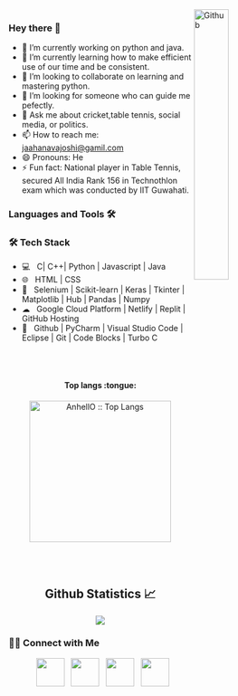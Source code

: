 <img width="35%" align="right" alt="Github" src="https://media.tenor.com/images/b24460d29cfb2126afbba78c2b02a0d3/tenor.gif" />


### Hey there 👋

<!--
**JJ1006/JJ1006** is a ✨ _special_ ✨ repository because its `README.md` (this file) appears on your GitHub profile.

Here are some ideas to get you started:
-->
- 🔭 I’m currently working on python and java.
- 🌱 I’m currently learning how to make efficient use of our time and be consistent.
- 👯 I’m looking to collaborate on learning and mastering python.
- 🤔 I’m looking for someone who can guide me pefectly.
- 💬 Ask me about cricket,table tennis, social media, or politics.
- 📫 How to reach me: jaahanavajoshi@gamil.com
- 😄 Pronouns: He
- ⚡ Fun fact: National player in Table Tennis, secured All India Rank 156 in Technothlon exam which was conducted by IIT Guwahati.

### Languages and Tools 🛠

<h3>🛠 Tech Stack</h3>

- 💻 &nbsp; C| C++| Python | Javascript | Java   
- 🌐 &nbsp; HTML | CSS 
- 🐍 &nbsp; Selenium | Scikit-learn | Keras | Tkinter | Matplotlib | Hub | Pandas | Numpy
- ☁ &nbsp; Google Cloud Platform | Netlify | Replit | GitHub Hosting 
- 🔧 &nbsp; Github | PyCharm | Visual Studio Code | Eclipse | Git | Code Blocks | Turbo C
  
<br><br>
<h4 align="center">Top langs :tongue:</h4>
<p align="center"><img src="https://github-readme-stats.vercel.app/api/top-langs/?username=JJ1006&langs_count=10&theme=tokyonight&layout=compact" alt="AnhellO :: Top Langs" height="250" /></p>
<br><br>
  
<h2 align="center"> Github Statistics 📈 </h2>
  
<div align="center"> 
  <a href=""><img align="center" src="https://github-readme-stats-sigma-five.vercel.app/api?username=JJ1006&show_icons=true&include_all_commits=true&count_private=true&theme=midnight-purple&line_height=40" /></a></div>
  
  <h3> 🤝🏻 Connect with Me </h3>

<p align="center">
&nbsp; <a href="https://twitter.com/jaahanava" target="_blank" rel="noopener noreferrer"><img src="https://cdn.dribbble.com/users/2652449/screenshots/14764078/twitter.gif" width="50" height="50" /></a>  
&nbsp; <a href="https://www.instagram.com/jaahanava/" target="_blank" rel="noopener noreferrrer"><img src="https://media1.tenor.com/images/f26b2768c4f985a9349c3db3b2ef6a75/tenor.gif?itemid=12518165" width="50" height="50"/></a>  
&nbsp; <a href="https://www.linkedin.com/in/jaahanava-joshi-10/" target="_blank" rel="noopener noreferrer"><img src="https://i.pinimg.com/originals/de/b4/6f/deb46f02a59e3b3a2aa58fac16290d63.gif" width="50" height="50" /></a>
&nbsp; <a href="mailto:jaahanavajoshi@gmail.com" target="_blank" rel="noopener noreferrer"><img src="https://img.icons8.com/plasticine/100/000000/gmail.png"  width="50" height="50" /></a>

</p>
